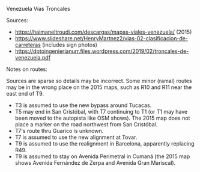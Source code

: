 Venezuela Vías Troncales

Sources:
* https://haimaneltroudi.com/descargas/mapas-viales-venezuela/ (2015)
* https://www.slideshare.net/HenryMartnez2/vias-02-clasificacion-de-carreteras (includes sign photos)
* https://dptoingenierianurr.files.wordpress.com/2019/02/troncales-de-venezuela.pdf

Notes on routes:

Sources are sparse so details may be incorrect. Some minor (ramal) routes may be in the wrong place on the 2015 maps, such as R10 and R11 near the east end of T9.
* T3 is assumed to use the new bypass around Tucacas.
* T5 may end in San Cristóbal, with T7 continuing to T1 (or T1 may have been moved to the autopista like OSM shows). The 2015 map does not place a marker on the road northwest from San Cristóbal.
* T7's route thru Guarico is unknown.
* T7 is assumed to use the new alignment at Tovar.
* T9 is assumed to use the realignment in Barcelona, apparently replacing R49.
* T9 is assumed to stay on Avenida Perimetral in Cumaná (the 2015 map shows Avenida Fernández de Zerpa and Avenida Gran Mariscal).
